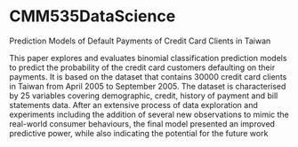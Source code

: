 # CMM535DataScience
Prediction  Models  of  Default  Payments  of  Credit  Card  Clients  in  Taiwan

This  paper  explores  and  evaluates  binomial  classification  prediction  models  to  predict  the  probability  of  the  credit  card  customers  defaulting  on  their  payments.  It  is  based  on  the  dataset  that  contains  30000  credit  card  clients  in  Taiwan  from  April  2005  to  September  2005.  The  dataset  is  characterised  by  25  variables  covering  demographic,  credit,  history  of  payment  and  bill  statements  data.  After  an  extensive  process  of  data  exploration  and  experiments  including  the  addition  of  several  new  observations  to  mimic  the  real-world  consumer  behaviours,  the  final  model  presented  an  improved  predictive  power,  while  also  indicating  the  potential  for  the  future  work
